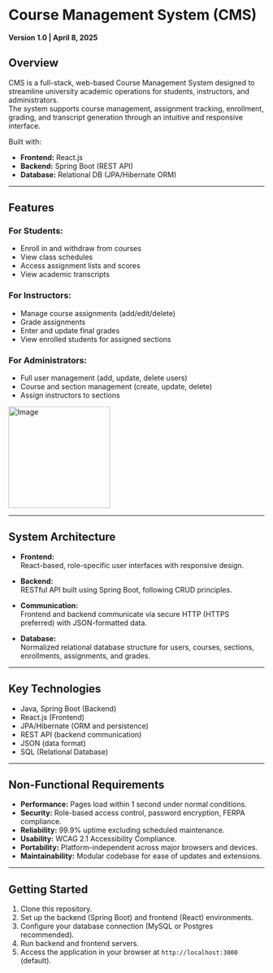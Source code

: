 
# Course Management System (CMS)

**Version 1.0 | April 8, 2025**

## Overview

CMS is a full-stack, web-based Course Management System designed to streamline university academic operations for students, instructors, and administrators.  
The system supports course management, assignment tracking, enrollment, grading, and transcript generation through an intuitive and responsive interface.

Built with:
- **Frontend:** React.js
- **Backend:** Spring Boot (REST API)
- **Database:** Relational DB (JPA/Hibernate ORM)

---

## Features

### For Students:
- Enroll in and withdraw from courses
- View class schedules
- Access assignment lists and scores
- View academic transcripts

### For Instructors:
- Manage course assignments (add/edit/delete)
- Grade assignments
- Enter and update final grades
- View enrolled students for assigned sections

### For Administrators:
- Full user management (add, update, delete users)
- Course and section management (create, update, delete)
- Assign instructors to sections

<img width="200" alt="Image" src="https://github.com/user-attachments/assets/15ae7ca5-23ea-422c-bf6b-dfc54ebf34c9" />

---

## System Architecture

- **Frontend:**  
  React-based, role-specific user interfaces with responsive design.
  
- **Backend:**  
  RESTful API built using Spring Boot, following CRUD principles.

- **Communication:**  
  Frontend and backend communicate via secure HTTP (HTTPS preferred) with JSON-formatted data.

- **Database:**  
  Normalized relational database structure for users, courses, sections, enrollments, assignments, and grades.

---

## Key Technologies

- Java, Spring Boot (Backend)
- React.js (Frontend)
- JPA/Hibernate (ORM and persistence)
- REST API (backend communication)
- JSON (data format)
- SQL (Relational Database)

---

## Non-Functional Requirements

- **Performance:** Pages load within 1 second under normal conditions.
- **Security:** Role-based access control, password encryption, FERPA compliance.
- **Reliability:** 99.9% uptime excluding scheduled maintenance.
- **Usability:** WCAG 2.1 Accessibility Compliance.
- **Portability:** Platform-independent across major browsers and devices.
- **Maintainability:** Modular codebase for ease of updates and extensions.

---

## Getting Started

1. Clone this repository.
2. Set up the backend (Spring Boot) and frontend (React) environments.
3. Configure your database connection (MySQL or Postgres recommended).
4. Run backend and frontend servers.
5. Access the application in your browser at `http://localhost:3000` (default).
